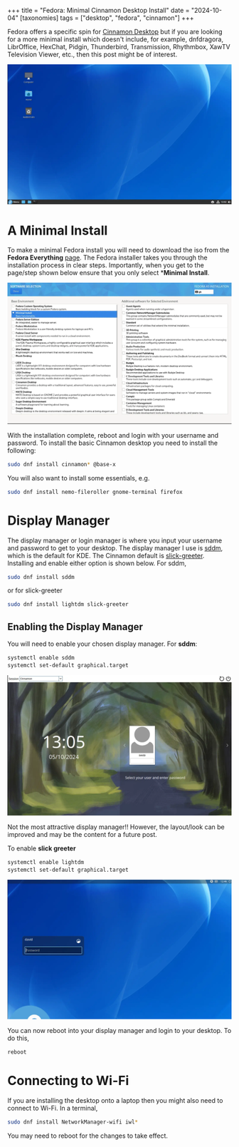 +++
title = "Fedora: Minimal Cinnamon Desktop Install"
date = "2024-10-04"
[taxonomies]
tags = ["desktop", "fedora", "cinnamon"]
+++

Fedora offers a specific spin for [Cinnamon Desktop](https://fedoraproject.org/spins/) but if you are looking for a more minimal install which doesn't include, for example, dnfdragora, LibrOffice, HexChat, Pidgin, Thunderbird, Transmission, Rhythmbox, XawTV Television Viewer, etc., then this post might be of interest.

<!-- more -->

![cinnamon-desktop](desktop.webp)

# A Minimal Install

To make a minimal Fedora install you will need to download the iso from the **Fedora Everything** [page](https://fedoraproject.org/everything/download).  The Fedora installer takes you through the installation process in clear steps.  Importantly, when you get to the page/step shown below ensure that you only select ***Minimal Install**.
	
![fedora-minimal](minimal-install.webp)

With the installation complete, reboot and login with your username and password. To install the basic Cinnamon desktop you need to install the following:

```bash
sudo dnf install cinnamon* @base-x
```

You will also want to install some essentials, e.g.

```bash
sudo dnf install nemo-fileroller gnome-terminal firefox
```

# Display Manager

The display manager or login manager is where you input your username and password to get to your desktop.  The display manager I use is [sddm](https://github.com/sddm/sddm), which is the default for KDE. The Cinnamon default is [slick-greeter](https://github.com/linuxmint/slick-greeter). Installing and enable either option is shown below.  For sddm,

```bash
sudo dnf install sddm
```

or for slick-greeter

```bash
sudo dnf install lightdm slick-greeter
```

## Enabling the Display Manager

You will need to enable your chosen display manager. For **sddm**:

```bash
systemctl enable sddm
systemctl set-default graphical.target
```

![sddm](sddm.webp)

Not the most attractive display manager!!  However, the layout/look can be improved and may be the content for a future post.

To enable **slick greeter**

```bash
systemctl enable lightdm
systemctl set-default graphical.target
```

![slick-greeter](slick-greeter.webp)

You can now reboot into your display manager and login to your desktop.  To do this,

```bash
reboot
```

# Connecting to Wi-Fi

If you are installing the desktop onto a laptop then you might also need to connect to Wi-Fi.  In a terminal,

```bash
sudo dnf install NetworkManager-wifi iwl*
```

You may need to reboot for the changes to take effect.


